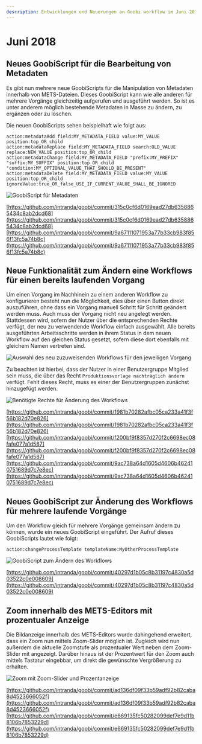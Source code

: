 ```yaml
---
description: Entwicklungen und Neuerungen an Goobi workflow im Juni 2018
---
```


# Juni 2018

## Neues GoobiScript für die Bearbeitung von Metadaten

Es gibt nun mehrere neue GoobiScripts für die Manipulation von Metadaten innerhalb von METS-Dateien. Dieses GoobiScript kann wie alle anderen für mehrere Vorgänge gleichzeitig aufgerufen und ausgeführt werden. So ist es unter anderem möglich bestehende Metadaten in Masse zu ändern, zu ergänzen oder zu löschen.

Die neuen GoobiScripts sehen beispielhaft wie folgt aus:

```
action:metadataAdd field:MY_METADATA_FIELD value:MY_VALUE position:top_OR_child
action:metadataReplace field:MY_METADATA_FIELD search:OLD_VALUE replace:NEW_VALUE position:top_OR_child
action:metadataChange field:MY_METADATA_FIELD "prefix:MY_PREFIX" "suffix:MY_SUFFIX" position:top_OR_child "condition:MY_OPTIONAL_VALUE_THAT_SHOULD_BE_PRESENT"
action:metadataDelete field:MY_METADATA_FIELD value:MY_VALUE position:top_OR_child ignoreValue:true_OR_false_USE_IF_CURRENT_VALUE_SHALL_BE_IGNORED
```

![GoobiScript für Metadaten](../.gitbook/assets/1806\_goobiScript\_metadaten\_de.png)

[https://github.com/intranda/goobi/commit/315c0cf6d0169ead27db6358865434c8ab2dcd68](https://github.com/intranda/goobi/commit/315c0cf6d0169ead27db6358865434c8ab2dcd68) [https://github.com/intranda/goobi/commit/9a67111071953a77b33cb983f856f13fc5a74b8c](https://github.com/intranda/goobi/commit/9a67111071953a77b33cb983f856f13fc5a74b8c)

## Neue Funktionalität zum Ändern eine Workflows für einen bereits laufenden Vorgang

Um einen Vorgang im Nachhinein zu einem anderen Workflow zu konfigurieren besteht nun die Möglichkeit, dies über einen Button direkt auszuführen, ohne dass ein Vorgang manuell Schritt für Schritt geändert werden muss. Auch muss der Vorgang nicht neu angelegt werden. Stattdessen wird, sofern der Nutzer über die entsprechenden Rechte verfügt, der neu zu verwendende Workflow einfach ausgewählt. Alle bereits ausgeführten Arbeitsschritte werden in ihrem Status in dem neuen Workflow auf den gleichen Status gesetzt, sofern diese dort ebenfalls mit gleichem Namen vertreten sind.

![Auswahl des neu zuzuweisenden Workflows für den jeweiligen Vorgang](../.gitbook/assets/1806\_changeWorkflow\_de.png)

Zu beachten ist hierbei, dass der Nutzer in einer Benutzergruppe Mitglied sein muss, die über das Recht `Produktionsvorlage nachträglich ändern` verfügt. Fehlt dieses Recht, muss es einer der Benutzergruppen zunächst hinzugefügt werden.

![Benötigte Rechte für Änderung des Workflows](../.gitbook/assets/1806\_changeWorkflow\_right\_de.png)

[https://github.com/intranda/goobi/commit/1981b70282afbc05ca233a41f3f56b182d70e826](https://github.com/intranda/goobi/commit/1981b70282afbc05ca233a41f3f56b182d70e826) [https://github.com/intranda/goobi/commit/f200bf9f8357d270f2c6698ec08fafe077a1d587](https://github.com/intranda/goobi/commit/f200bf9f8357d270f2c6698ec08fafe077a1d587) [https://github.com/intranda/goobi/commit/9ac738a64d1605d4606b462410751689d7c7e8ec](https://github.com/intranda/goobi/commit/9ac738a64d1605d4606b462410751689d7c7e8ec)

## Neues GoobiScript zur Änderung des Workflows für mehrere laufende Vorgänge

Um den Workflow gleich für mehrere Vorgänge gemeinsam ändern zu können, wurde ein neues GoobiScript eingeführt. Der Aufruf dieses GoobiScripts lautet wie folgt:

```
action:changeProcessTemplate templateName:MyOtherProcessTemplate
```

![GoobiScript zum Ändern des Workflows](../.gitbook/assets/1806\_changeWorkflow\_goobiScript\_de.png)

[https://github.com/intranda/goobi/commit/40297d1b05c8b31197c4830a5d03522c0e008609](https://github.com/intranda/goobi/commit/40297d1b05c8b31197c4830a5d03522c0e008609)

## Zoom innerhalb des METS-Editors mit prozentualer Anzeige

Die Bildanzeige innerhalb des METS-Editors wurde dahingehend erweitert, dass ein Zoom nun mittels Zoom-Slider möglich ist. Zugleich wird nun außerdem die aktuelle Zoomstufe als prozentualer Wert neben dem Zoom-Slider mit angezeigt. Darüber hinaus ist der Prozentwert für den Zoom auch mittels Tastatur eingebbar, um direkt die gewünschte Vergrößerung zu erhalten.

![Zoom mit Zoom-Slider und Prozentanzeige](../.gitbook/assets/1806\_mets\_zoom\_de.png)

[https://github.com/intranda/goobi/commit/ad136df09f33b59adf92b82caba8d4523666052f](https://github.com/intranda/goobi/commit/ad136df09f33b59adf92b82caba8d4523666052f) [https://github.com/intranda/goobi/commit/e669135fc50282099def7e9d11b8106b7853229d](https://github.com/intranda/goobi/commit/e669135fc50282099def7e9d11b8106b7853229d)
